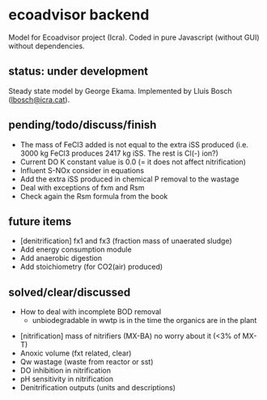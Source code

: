 # ecoadvisor backend
Model for Ecoadvisor project (Icra).
Coded in pure Javascript (without GUI) without dependencies.

## status: under development
Steady state model by George Ekama.
Implemented by Lluís Bosch (lbosch@icra.cat).

## pending/todo/discuss/finish
- The mass of FeCl3 added is not equal to the extra iSS produced (i.e. 3000 kg FeCl3 produces 2417 kg iSS. The rest is Cl(-) ion?)
- Current DO K constant value is 0.0 (= it does not affect nitrification)
- Influent S-NOx consider in equations
- Add the extra iSS produced in chemical P removal to the wastage
- Deal with exceptions of fxm and Rsm
- Check again the Rsm formula from the book

## future items
- [denitrification] fx1 and fx3 (fraction mass of unaerated sludge)
- Add energy consumption module
- Add anaerobic digestion
- Add stoichiometry (for CO2(air) produced)

## solved/clear/discussed
* How to deal with incomplete BOD removal
  - unbiodegradable in wwtp is in the time the organics are in the plant
- [nitrification] mass of nitrifiers (MX-BA) no worry about it (<3% of MX-T)
- Anoxic volume (fxt related, clear)
- Qw wastage (waste from reactor or sst)
- DO inhibition in nitrification
- pH sensitivity in nitrification
- Denitrification outputs (units and descriptions)

